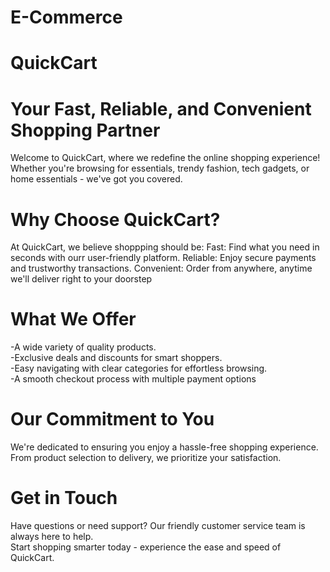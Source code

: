 # E-Commerce


# QuickCart

# Your Fast, Reliable, and Convenient Shopping Partner

Welcome to QuickCart, where we redefine the online shopping experience! Whether you're browsing for essentials, trendy fashion, tech gadgets, or home essentials - we've got you covered.

# Why Choose QuickCart?

At QuickCart, we believe shoppping should be:
Fast: Find what you need in seconds with ourr user-friendly platform.
Reliable: Enjoy secure payments and trustworthy transactions.
Convenient: Order from anywhere, anytime we'll deliver right to your doorstep

# What We Offer

-A wide variety of quality products. <br>
-Exclusive deals and discounts for smart shoppers.<br>
-Easy navigating with clear categories for effortless browsing.<br>
-A smooth checkout process with multiple payment options

# Our Commitment to You

We're dedicated to ensuring you enjoy a hassle-free shopping experience. From product selection to delivery, we prioritize your satisfaction.

# Get in Touch

Have questions or need support? Our friendly customer service team is always here to help.<br>
Start shopping smarter today - experience the ease and speed of QuickCart.


